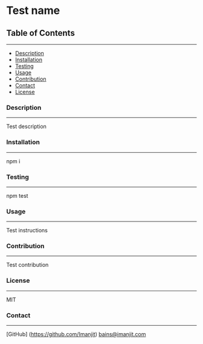 # Test name

  ## Table of Contents
  ---
  - [Description](#description)
  - [Installation](#installation)
  - [Testing](#testing)
  - [Usage](#usage)
  - [Contribution](#contribution)
  - [Contact](#contact)
  - [License](#license)  

  ### Description
  ---
  Test description

  ### Installation
  ---
  npm i

  ### Testing
  ---
  npm test

  ### Usage
  ---
  Test instructions

  ### Contribution
  ---
  Test contribution

  ### License
  ---
  MIT

  ### Contact
  ---
  [GitHub] (https://github.com/Imanjit)
  bains@imanjit.com


